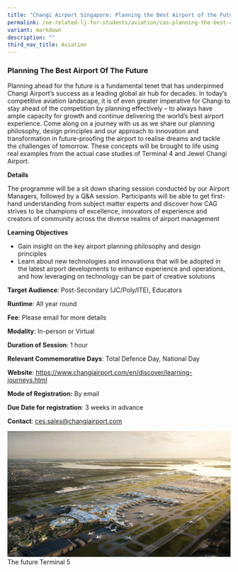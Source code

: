 ```yaml
---
title: "Changi Airport Singapore: Planning the Best Airport of the Future"
permalink: /ne-related-lj-for-students/aviation/cas-planning-the-best-airport-of-the-future/
variant: markdown
description: ""
third_nav_title: Aviation
---
```

### Planning The Best Airport Of The Future

Planning ahead for the future is a fundamental tenet that has underpinned Changi Airport’s success as a leading global air hub for decades. In today’s competitive aviation landscape, it is of even greater imperative for Changi to stay ahead of the competition by planning effectively – to always have ample capacity for growth and continue delivering the world’s best airport experience. 
Come along on a journey with us as we share our planning philosophy, design principles and our approach to innovation and transformation in future-proofing the airport to realise dreams and tackle the challenges of tomorrow. These concepts will be brought to life using real examples from the actual case studies of Terminal 4 and Jewel Changi Airport.

**Details**

The programme will be a sit down sharing session conducted by our Airport Managers, followed by a Q&A session. Participants will be able to get first-hand understanding from subject matter experts and discover how CAG strives to be champions of excellence, innovators of experience and creators of community across the diverse realms of airport management

**Learning Objectives**

* Gain insight on the key airport planning philosophy and design principles
* Learn about new technologies and innovations that will be adopted in the latest airport developments to enhance experience and operations, and how leveraging on technology can be part of creative solutions

**Target Audience**: Post-Secondary (JC/Poly/ITE), Educators

**Runtime**: All year round

**Fee**: Please email for more details

**Modality**: In-person or Virtual

**Duration of Session**: 1 hour

**Relevant Commemorative Days**: Total Defence Day, National Day

**Website**: https://www.changiairport.com/en/discover/learning-journeys.html

**Mode of Registration:** By email

**Due Date for registration**: 3 weeks in advance

**Contact**: ces.sales@changiairport.com

![](/images/10__Planning_the_Best_Airport_for_the_Future_.jpg)   The future Terminal 5